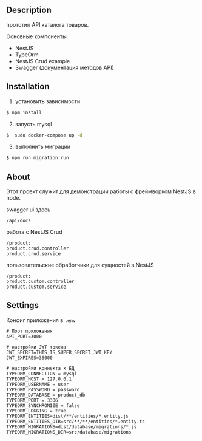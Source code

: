 ## Description
прототип API каталога товаров.

Основные компоненты:
* NestJS
* TypeOrm
* NestJS Crud example
* Swagger (документация методов API)

## Installation
1. установить зависимости
```bash
$ npm install
```

2. запусть mysql
```bash
$  sudo docker-compose up -d
```

3.  выполнить миграции
```bash
$ npm run migration:run
```

## About

Этот проект служит для демонстрации работы с фреймворком NestJS  в node. 

swagger ui здесь
```
/api/docs
```

работа с NestJS Crud
```
/product:
product.crud.controller 
product.crud.service 
```

пользовательские обработчики для сущностей в NestJS
```
/product:
product.custom.controller 
product.custom.service 
```

## Settings

Конфиг приложения в `.env`

```
# Порт приложения
API_PORT=3000

# настройки JWT токена
JWT_SECRET=THIS_IS_SUPER_SECRET_JWT_KEY
JWT_EXPIRES=36000

# настройки коннекта к БД
TYPEORM_CONNECTION = mysql
TYPEORM_HOST = 127.0.0.1
TYPEORM_USERNAME = user
TYPEORM_PASSWORD = password
TYPEORM_DATABASE = product_db
TYPEORM_PORT = 3306
TYPEORM_SYNCHRONIZE = false
TYPEORM_LOGGING = true
TYPEORM_ENTITIES=dist/**/entities/*.entity.js
TYPEORM_ENTITIES_DIR=src/**/**/entities/*.entity.ts
TYPEORM_MIGRATIONS=dist/database/migrations/*.js
TYPEORM_MIGRATIONS_DIR=src/database/migrations

```
